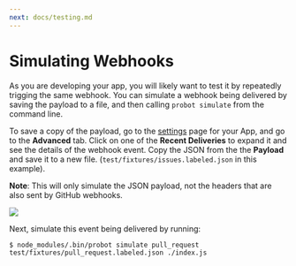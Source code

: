 ```yaml
---
next: docs/testing.md
---
```


# Simulating Webhooks

As you are developing your app, you will likely want to test it by repeatedly trigging the same webhook. You can simulate a webhook being delivered by saving the payload to a file, and then calling `probot simulate` from the command line.

To save a copy of the payload, go to the  [settings](https://github.com/settings/apps) page for your App, and go to the **Advanced** tab. Click on one of the **Recent Deliveries** to expand it and see the details of the webhook event. Copy the JSON from the the **Payload** and save it to a new file. (`test/fixtures/issues.labeled.json` in this example).

**Note**: This will only simulate the JSON payload, not the headers that are also sent by GitHub webhooks.

![](https://user-images.githubusercontent.com/173/28491924-e03e91f2-6ebe-11e7-9570-6d48da68c6ca.png)

Next, simulate this event being delivered by running:

```
$ node_modules/.bin/probot simulate pull_request test/fixtures/pull_request.labeled.json ./index.js
```

